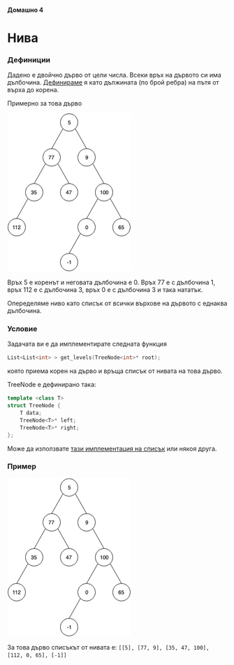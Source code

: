 #### Домашно 4
# Нива

### Дефиниции
Дадено е двойчно дърво от цели числа. Всеки връх на дървото си има дълбочина. [Дефинираме](https://en.wikipedia.org/wiki/Tree_(graph_theory)#Rooted_tree) я като дължината (по брой ребра) на пътя от върха до корена.

Примерно за това дърво

![дърво](levels.png)

Връх 5 е коренът и неговата дълбочина е 0.
Връх 77 е с дълбочина 1, връх 112 е с дълбочина 3, връх 0 е с дълбочина 3 и така нататък.

Опеределяме ниво като списък от всички върхове на дървото с еднаква дълбочина.

### Условие
Задачата ви е да имплементирате следната функция
```c++
List<List<int> > get_levels(TreeNode<int>* root);
```
която приема корен на дърво и връща списък от нивата на това дърво.

TreeNode е дефинирано така:
```c++
template <class T>
struct TreeNode {
    T data;
    TreeNode<T>* left;
    TreeNode<T>* right;
};
```

Може да използвате [тази имплементация на списък](../../11-lists/list-implementation/List.h) или някоя друга.

### Пример
![дърво](levels.png)

За това дърво списъкът от нивата е:
`[[5], [77, 9], [35, 47, 100], [112, 0, 65], [-1]]`
